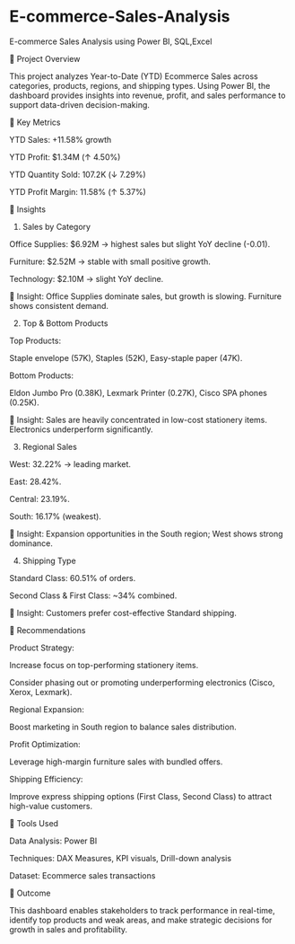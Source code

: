 # E-commerce-Sales-Analysis
E-commerce Sales Analysis using Power BI, SQL,Excel

🔹 Project Overview

This project analyzes Year-to-Date (YTD) Ecommerce Sales across categories, products, regions, and shipping types. Using Power BI, the dashboard provides insights into revenue, profit, and sales performance to support data-driven decision-making.

🔹 Key Metrics

YTD Sales: +11.58% growth

YTD Profit: $1.34M (↑ 4.50%)

YTD Quantity Sold: 107.2K (↓ 7.29%)

YTD Profit Margin: 11.58% (↑ 5.37%)

🔹 Insights
1. Sales by Category

Office Supplies: $6.92M → highest sales but slight YoY decline (-0.01).

Furniture: $2.52M → stable with small positive growth.

Technology: $2.10M → slight YoY decline.

📌 Insight: Office Supplies dominate sales, but growth is slowing. Furniture shows consistent demand.

2. Top & Bottom Products

Top Products:

Staple envelope (57K), Staples (52K), Easy-staple paper (47K).

Bottom Products:

Eldon Jumbo Pro (0.38K), Lexmark Printer (0.27K), Cisco SPA phones (0.25K).

📌 Insight: Sales are heavily concentrated in low-cost stationery items. Electronics underperform significantly.

3. Regional Sales

West: 32.22% → leading market.

East: 28.42%.

Central: 23.19%.

South: 16.17% (weakest).

📌 Insight: Expansion opportunities in the South region; West shows strong dominance.

4. Shipping Type

Standard Class: 60.51% of orders.

Second Class & First Class: ~34% combined.

📌 Insight: Customers prefer cost-effective Standard shipping.

🔹 Recommendations

Product Strategy:

Increase focus on top-performing stationery items.

Consider phasing out or promoting underperforming electronics (Cisco, Xerox, Lexmark).

Regional Expansion:

Boost marketing in South region to balance sales distribution.

Profit Optimization:

Leverage high-margin furniture sales with bundled offers.

Shipping Efficiency:

Improve express shipping options (First Class, Second Class) to attract high-value customers.

🔹 Tools Used

Data Analysis: Power BI

Techniques: DAX Measures, KPI visuals, Drill-down analysis

Dataset: Ecommerce sales transactions

🔹 Outcome

This dashboard enables stakeholders to track performance in real-time, identify top products and weak areas, and make strategic decisions for growth in sales and profitability.

